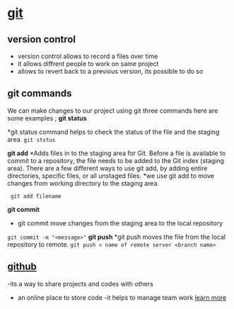 # [git](https://git-scm.com/)

 ## version control
 - version control allows to record a files over time
 - it allows diffrent people to work on same project
 - allows to revert back to a previous version, its possible to do so
  ## git commands
  We can make changes to our project using git three commands here are some examples ;
 **git status**

 *git status command helps to check the status of the file and the staging area.
```git ststus```
 
 **git add**
*Adds files in  to the staging area for Git. Before a file is available to commit to a repository, the file needs to be added to the Git index (staging area). There are a few different ways to use git add, by adding entire directories, specific files, or all unstaged files.
*we use git add to move changes from working directory to the staging area.

 ``` git add filename```
 
**git commit**
* git commit move changes from the staging area to the local repository

 ```git commit -m "<message>"```
 **git push**
 *git push moves  the file from the local repository to remote.
 ```git push < name of remote server <branch name>```

  ## [github](https://github.com/RomanAyalew)
-its a way to share projects and codes with others
- an online place to store code
-it helps to manage team work
[learn more](https://product.hubspot.com/blog/git-and-github-tutorial-for-beginners)
